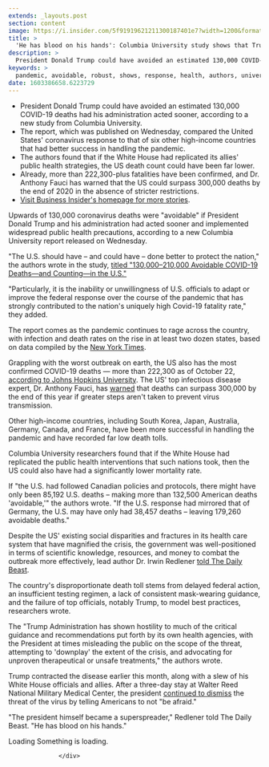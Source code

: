 ```yaml
--- 
extends: _layouts.post 
section: content 
image: https://i.insider.com/5f91919621211300187401e7?width=1200&format=jpeg 
title: > 
  'He has blood on his hands': Columbia University study shows that Trump could have avoided over 130,000 COVID-19 deaths with a more robust pandemic response 
description: > 
  President Donald Trump could have avoided an estimated 130,000 COVID-19 deaths had his administration acted sooner, according to a new study from Columbia University.Upwards of 130,000 coronavirus deaths were "avoidable" if President Donald Trump and his administration had acted sooner and implemented widespread public health precautions, according to a new Columbia University report released on Wednesday.Grappling with the worst outbreak on earth, the US also has the most confirmed COVID-19 deaths — more than 222,300 as of October 22, according to Johns Hopkins University.If "the U.S. had followed Canadian policies and protocols, there might have only been 85,192 U.S. deaths – making more than 132,500 American deaths 'avoidable,'" the authors wrote."If the U.S. response had mirrored that of Germany, the U.S. may have only had 38,457 deaths – leaving 179,260 avoidable deaths." 
keywords: > 
  pandemic, avoidable, robust, shows, response, health, authors, university, trump, death, president, public, white, deaths, study, hands, covid19 
date: 1603386658.6223729 
--- 
```

<div><ul class="summary-list">
<li>President Donald Trump could have avoided an estimated 130,000 COVID-19 deaths had his administration acted sooner, according to a new study from Columbia University.</li>
<li>The report, which was published on Wednesday, compared the United States' coronavirus response to that of six other high-income countries that had better success in handling the pandemic.</li>
<li>The authors found that if the White House had replicated its allies' public health strategies, the US death count could have been far lower.</li>
<li>Already, more than 222,300-plus fatalities have been confirmed, and Dr. Anthony Fauci has warned that the US could surpass 300,000 deaths by the end of 2020 in the absence of stricter restrictions.</li>
<li><a href="https://www.businessinsider.com/?hprecirc-bullet">Visit Business Insider's homepage for more stories</a>.</li>
</ul>
<p id="gpt-post-politics-mobile_in_post_ad-fluid-1" class="ad ad-wrapper fluid in-post only-mobile"></p>

<p id="gpt-post-politics-desktop_in_post_ad-fluid-1" class="ad ad-wrapper fluid in-post only-desktop"></p>
<p>Upwards of 130,000 coronavirus deaths were "avoidable" if President Donald Trump and his administration had acted sooner and implemented widespread public health precautions, according to a new Columbia University report released on Wednesday.&#160;</p><p>"The U.S. should have &#8211; and could have &#8211; done better to protect the nation," the authors wrote in the study, <a href="https://ncdp.columbia.edu/custom-content/uploads/2020/10/Avoidable-COVID-19-Deaths-US-NCDP.pdf">titled "130,000&#8211;210,000 Avoidable COVID-19 Deaths&#8212;and Counting&#8212;in the U.S."</a></p><p>"Particularly, it is the inability or unwillingness of U.S. officials to adapt or improve the federal response over the course of the pandemic that has strongly contributed to the nation's uniquely high Covid-19 fatality rate," they added.</p><p>The report comes as the pandemic continues to rage across the country, with infection and death rates on the rise in at least two dozen states, based on data compiled by the <a href="https://www.nytimes.com/interactive/2020/us/coronavirus-us-cases.html">New York Times</a>.&#160;</p>
<p id="gpt-post-politics-mobile_in_post_ad-fluid-2" class="ad ad-wrapper fluid in-post only-mobile"></p>

<p id="gpt-post-politics-desktop_in_post_ad-fluid-2" class="ad ad-wrapper fluid in-post only-desktop"></p>
<p>Grappling with the worst outbreak on earth, the US also has the most confirmed COVID-19 deaths &#8212; more than 222,300 as of October 22, <a href="https://gisanddata.maps.arcgis.com/apps/opsdashboard/index.html#/bda7594740fd40299423467b48e9ecf6">according to Johns Hopkins University</a>. The US' top infectious disease expert, Dr. Anthony Fauci, has <a href="https://www.politico.com/news/2020/10/06/fauci-covid-deaths-426977">warned</a> that deaths can surpass 300,000 by the end of this year if greater steps aren't taken to prevent virus transmission.&#160;</p><p>Other high-income countries, including South Korea, Japan, Australia, Germany, Canada, and France, have been more successful in handling the pandemic and have recorded far low death tolls.</p><p>Columbia University researchers found that if the White House had replicated the public health interventions that such nations took, then the US could also have had a significantly lower mortality rate.</p><p>If "the U.S. had followed Canadian policies and protocols, there might have only been 85,192 U.S. deaths &#8211; making more than 132,500 American deaths 'avoidable,'" the authors wrote. "If the U.S. response had mirrored that of Germany, the U.S. may have only had 38,457 deaths &#8211; leaving 179,260 avoidable deaths."&#160;</p>
<p id="gpt-post-politics-mobile_in_post_ad-fluid-3" class="ad ad-wrapper fluid in-post only-mobile"></p>

<p id="gpt-post-politics-desktop_in_post_ad-fluid-3" class="ad ad-wrapper fluid in-post only-desktop"></p>
<p>Despite the US' existing social disparities and fractures in its health care system that have magnified the crisis, the government was well-positioned in terms of scientific knowledge, resources, and money to combat the outbreak more effectively, lead author Dr. Irwin Redlener <a href="https://www.thedailybeast.com/new-columbia-study-blames-the-white-house-for-at-least-130000-avoidable-covid-deaths?via=ios">told The Daily Beast</a>.</p><p>The country's disproportionate death toll stems from delayed federal action, an insufficient testing regimen, a lack of consistent mask-wearing guidance, and the failure of top officials, notably Trump, to model best practices, researchers wrote.</p><p>The "Trump Administration has shown hostility to much of the critical guidance and recommendations put forth by its own health agencies, with the President at times misleading the public on the scope of the threat, attempting to 'downplay' the extent of the crisis, and advocating for unproven therapeutical or unsafe treatments," the authors wrote.</p><p>Trump contracted the disease earlier this month, along with a slew of his White House officials and allies. After a three-day stay at Walter Reed National Military Medical Center, the president <a href="https://www.businessinsider.com/trump-downplays-covid-19-while-announcing-hell-leave-hospital-2020-10">continued to dismiss</a>&#160;the threat of the virus by telling Americans to not "be afraid."</p>
<p id="gpt-post-politics-mobile_in_post_ad-fluid-4" class="ad ad-wrapper fluid in-post only-mobile"></p>

<p id="gpt-post-politics-desktop_in_post_ad-fluid-4" class="ad ad-wrapper fluid in-post only-desktop"></p>
<p>"The president himself became a superspreader," Redlener told The Daily Beast. "He has blood on his hands."</p>
  <p class="js-loader">
  Loading
  Something is loading.
  
    
  
</p>

  <p class="js-expanded-coverage-autofill-content-area"></p>

                  </div>